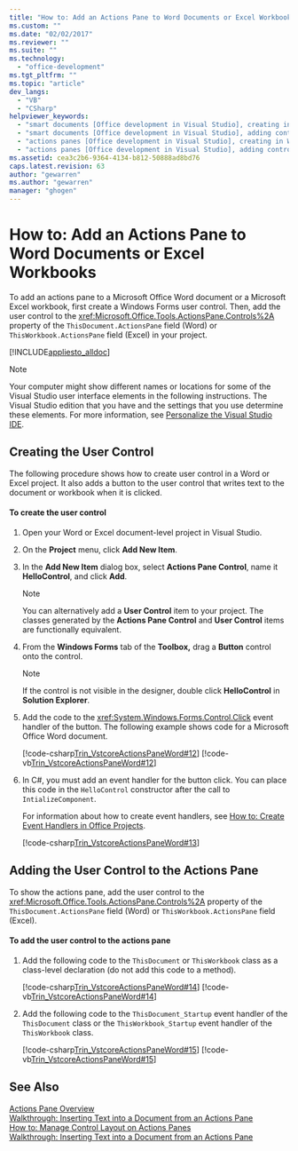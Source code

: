 ```yaml
---
title: "How to: Add an Actions Pane to Word Documents or Excel Workbooks | Microsoft Docs"
ms.custom: ""
ms.date: "02/02/2017"
ms.reviewer: ""
ms.suite: ""
ms.technology: 
  - "office-development"
ms.tgt_pltfrm: ""
ms.topic: "article"
dev_langs: 
  - "VB"
  - "CSharp"
helpviewer_keywords: 
  - "smart documents [Office development in Visual Studio], creating in Word"
  - "smart documents [Office development in Visual Studio], adding controls"
  - "actions panes [Office development in Visual Studio], creating in Word"
  - "actions panes [Office development in Visual Studio], adding controls"
ms.assetid: cea3c2b6-9364-4134-b812-50888ad8bd76
caps.latest.revision: 63
author: "gewarren"
ms.author: "gewarren"
manager: "ghogen"
---
```

# How to: Add an Actions Pane to Word Documents or Excel Workbooks
  To add an actions pane to a Microsoft Office Word document or a Microsoft Excel workbook, first create a Windows Forms user control. Then, add the user control to the <xref:Microsoft.Office.Tools.ActionsPane.Controls%2A> property of the `ThisDocument.ActionsPane` field (Word) or `ThisWorkbook.ActionsPane` field (Excel) in your project.  
  
 [!INCLUDE[appliesto_alldoc](../vsto/includes/appliesto-alldoc-md.md)]  
  
> [!NOTE]  
>  Your computer might show different names or locations for some of the Visual Studio user interface elements in the following instructions. The Visual Studio edition that you have and the settings that you use determine these elements. For more information, see [Personalize the Visual Studio IDE](../ide/personalizing-the-visual-studio-ide.md).  
  
## Creating the User Control  
 The following procedure shows how to create user control in a Word or Excel project. It also adds a button to the user control that writes text to the document or workbook when it is clicked.  
  
#### To create the user control  
  
1.  Open your Word or Excel document-level project in Visual Studio.  
  
2.  On the **Project** menu, click **Add New Item**.  
  
3.  In the **Add New Item** dialog box, select **Actions Pane Control**, name it **HelloControl**, and click **Add**.  
  
    > [!NOTE]  
    >  You can alternatively add a **User Control** item to your project. The classes generated by the **Actions Pane Control** and **User Control** items are functionally equivalent.  
  
4.  From the **Windows Forms** tab of the **Toolbox,** drag a **Button** control onto the control.  
  
    > [!NOTE]  
    >  If the control is not visible in the designer, double click **HelloControl** in **Solution Explorer**.  
  
5.  Add the code to the <xref:System.Windows.Forms.Control.Click> event handler of the button. The following example shows code for a Microsoft Office Word document.  
  
     [!code-csharp[Trin_VstcoreActionsPaneWord#12](../vsto/codesnippet/CSharp/Trin_VstcoreActionsPaneWordCS/HelloControl.cs#12)]
     [!code-vb[Trin_VstcoreActionsPaneWord#12](../vsto/codesnippet/VisualBasic/Trin_VstcoreActionsPaneWordVB/HelloControl.vb#12)]  
  
6.  In C#, you must add an event handler for the button click. You can place this code in the `HelloControl` constructor after the call to `IntializeComponent`.  
  
     For information about how to create event handlers, see [How to: Create Event Handlers in Office Projects](../vsto/how-to-create-event-handlers-in-office-projects.md).  
  
     [!code-csharp[Trin_VstcoreActionsPaneWord#13](../vsto/codesnippet/CSharp/Trin_VstcoreActionsPaneWordCS/HelloControl.cs#13)]  
  
## Adding the User Control to the Actions Pane  
 To show the actions pane, add the user control to the <xref:Microsoft.Office.Tools.ActionsPane.Controls%2A> property of the `ThisDocument.ActionsPane` field (Word) or `ThisWorkbook.ActionsPane` field (Excel).  
  
#### To add the user control to the actions pane  
  
1.  Add the following code to the `ThisDocument` or `ThisWorkbook` class as a class-level declaration (do not add this code to a method).  
  
     [!code-csharp[Trin_VstcoreActionsPaneWord#14](../vsto/codesnippet/CSharp/Trin_VstcoreActionsPaneWordCS/ThisDocument.cs#14)]
     [!code-vb[Trin_VstcoreActionsPaneWord#14](../vsto/codesnippet/VisualBasic/Trin_VstcoreActionsPaneWordVB/ThisDocument.vb#14)]  
  
2.  Add the following code to the `ThisDocument_Startup` event handler of the `ThisDocument` class or the `ThisWorkbook_Startup` event handler of the `ThisWorkbook` class.  
  
     [!code-csharp[Trin_VstcoreActionsPaneWord#15](../vsto/codesnippet/CSharp/Trin_VstcoreActionsPaneWordCS/ThisDocument.cs#15)]
     [!code-vb[Trin_VstcoreActionsPaneWord#15](../vsto/codesnippet/VisualBasic/Trin_VstcoreActionsPaneWordVB/ThisDocument.vb#15)]  
  
## See Also  
 [Actions Pane Overview](../vsto/actions-pane-overview.md)   
 [Walkthrough: Inserting Text into a Document from an Actions Pane](../vsto/walkthrough-inserting-text-into-a-document-from-an-actions-pane.md)   
 [How to: Manage Control Layout on Actions Panes](../vsto/how-to-manage-control-layout-on-actions-panes.md)   
 [Walkthrough: Inserting Text into a Document from an Actions Pane](../vsto/walkthrough-inserting-text-into-a-document-from-an-actions-pane.md)  
  
  